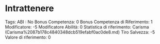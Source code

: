 # Intrattenere

Tags: ABI
: No
Bonus Competenza: 0
Bonus Competenza di Riferimento: 1
Modificatore: -5
Modificatore  Abilità: 0
Statistica di riferimento: Carisma (Carisma%2087b178c4840348dcb519efabf0ac0de8.md)
Tiro Salvezza: -5
Valore di riferimento: 0